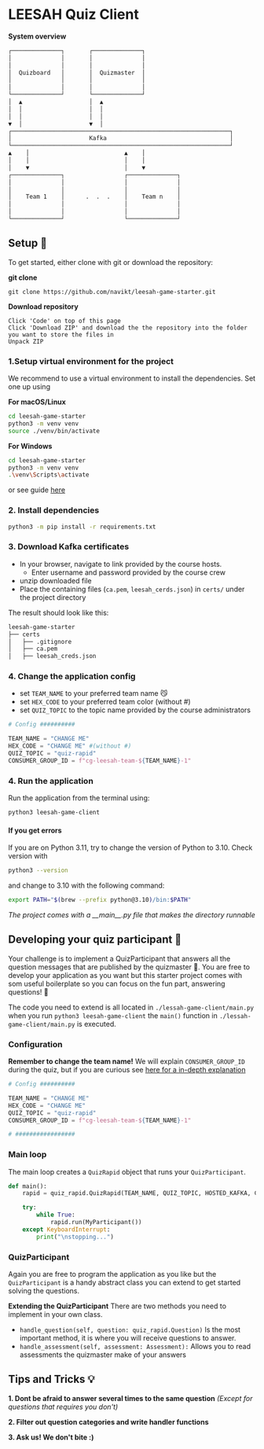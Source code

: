 # LEESAH Quiz Client

**System overview**
```bash
┌──────────────┐       ┌──────────────┐
│              │       │              │
│              │       │              │
│  Quizboard   │       │  Quizmaster  │
│              │       │              │
│              │       │              │
└──────────────┘       └──────────────┘
│  ▲                   │  ▲
│  │                   │  │
│  │                   │  │
▼  │                   ▼  │
┌──────────────────────────────────────────────────────────────┐
│                      Kafka                                   │
└──────────────────────────────────────────────────────────────┘
▲    │                           ▲    │
│    │                           │    │
│    ▼                           │    ▼
┌──────────────┐                 ┌──────────────┐
│              │                 │              │
│              │                 │              │
│    Team 1    │      .  .  .    │    Team n    │
│              │                 │              │
│              │                 │              │
└──────────────┘                 └──────────────┘
````
## Setup 📝

To get started, either clone with git or download the repository:

**git clone**
```
git clone https://github.com/navikt/leesah-game-starter.git
```

**Download repository**
```
Click 'Code' on top of this page
Click 'Download ZIP' and download the the repository into the folder you want to store the files in
Unpack ZIP 
```

### 1.Setup virtual environment for the project

We recommend to use a virtual environment to install the dependencies. Set one up using

**For macOS/Linux**
```bash
cd leesah-game-starter
python3 -m venv venv
source ./venv/bin/activate
```

**For Windows**
```bash
cd leesah-game-starter
python3 -m venv venv
.\venv\Scripts\activate
```

or see guide [here](https://packaging.python.org/guides/installing-using-pip-and-virtual-environments/#creating-a-virtual-environment)

### 2. Install dependencies 

```bash
python3 -m pip install -r requirements.txt
```

### 3. Download Kafka certificates
- In your browser, navigate to link provided by the course hosts.
  - Enter username and password provided by the course crew
- unzip downloaded file
- Place the containing files (`ca.pem`, `leesah_cerds.json`) in `certs/` under the project directory

The result should look like this:
```bash
leesah-game-starter
├── certs
│   ├── .gitignore
│   ├── ca.pem
│   ├── leesah_creds.json
```


### 4. Change the application config

- set `TEAM_NAME` to your preferred team name 😼
- set `HEX_CODE` to your preferred team color (without #)
- set `QUIZ_TOPIC` to the topic name provided by the course administrators

```python
# Config ##########

TEAM_NAME = "CHANGE ME"
HEX_CODE = "CHANGE ME" #(without #)
QUIZ_TOPIC = "quiz-rapid"
CONSUMER_GROUP_ID = f"cg-leesah-team-${TEAM_NAME}-1"
```

### 4. Run the application

Run the application from the terminal using:

```bash
python3 leesah-game-client
```

#### If you get errors
If you are on Python 3.11, try to change the version of Python to 3.10. Check version with

```bash
python3 --version
```

and change to 3.10 with the following command:

```bash
export PATH="$(brew --prefix python@3.10)/bin:$PATH"
```

*The project comes with a \_\_main\_\_.py file that makes the directory runnable*

## Developing your quiz participant 🤖

Your challenge is to implement a QuizParticipant that answers all the question messages that are
published by the quizmaster 🧙. You are free to develop your application as you want but this starter project comes with 
som useful boilerplate so you can focus on the fun part, answering questions! 🎉

The code you need to extend is all located in `./lessah-game-client/main.py` when you run `python3 leesah-game-client` 
the `main()` function in `./lessah-game-client/main.py` is executed.


### Configuration
**Remember to change the team name!** We will explain `CONSUMER_GROUP_ID` during the quiz, but if you are curious see [here for a in-depth explanation](https://docs.confluent.io/platform/current/clients/consumer.html#consumer-groups) 

```python
# Config ##########

TEAM_NAME = "CHANGE ME"
HEX_CODE = "CHANGE ME"
QUIZ_TOPIC = "quiz-rapid"
CONSUMER_GROUP_ID = f"cg-leesah-team-${TEAM_NAME}-1"

# #################
```

### Main loop
The main loop creates a `QuizRapid` object that runs your `QuizParticipant`. 

```python
def main():
    rapid = quiz_rapid.QuizRapid(TEAM_NAME, QUIZ_TOPIC, HOSTED_KAFKA, CONSUMER_GROUP_ID, False)

    try:
        while True:
            rapid.run(MyParticipant())
    except KeyboardInterrupt:
        print("\nstopping...")

```

### QuizParticipant
Again you are free to program the application as you like but the `QuizParticipant` is a handy abstract class you
can extend to get started solving the questions.

**Extending the QuizParticipant**
There are two methods you need to implement in your own class. 

- `handle_question(self, question: quiz_rapid.Question)` Is the most important method, it is where you will receive questions to answer.
- `handle_assessment(self, assessment: Assessment):` Allows you to read assessments the quizmaster make of your answers


## Tips and Tricks 💡

**1. Dont be afraid to answer several times to the same question** *(Except for questions that requires you don't)*

**2. Filter out question categories and write handler functions**

**3. Ask us! We don't bite :)**
